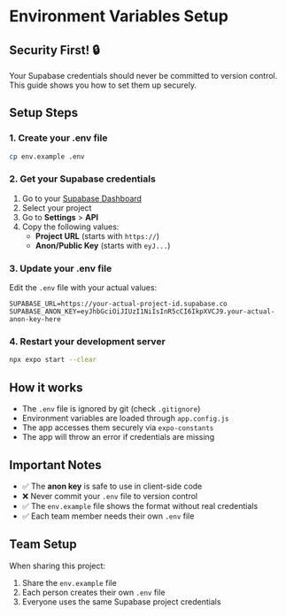 # Environment Variables Setup

## Security First! 🔒

Your Supabase credentials should never be committed to version control. This guide shows you how to set them up securely.

## Setup Steps

### 1. Create your .env file

```bash
cp env.example .env
```

### 2. Get your Supabase credentials

1. Go to your [Supabase Dashboard](https://supabase.com/dashboard)
2. Select your project
3. Go to **Settings** > **API**
4. Copy the following values:
   - **Project URL** (starts with `https://`)
   - **Anon/Public Key** (starts with `eyJ...`)

### 3. Update your .env file

Edit the `.env` file with your actual values:

```env
SUPABASE_URL=https://your-actual-project-id.supabase.co
SUPABASE_ANON_KEY=eyJhbGciOiJIUzI1NiIsInR5cCI6IkpXVCJ9.your-actual-anon-key-here
```

### 4. Restart your development server

```bash
npx expo start --clear
```

## How it works

- The `.env` file is ignored by git (check `.gitignore`)
- Environment variables are loaded through `app.config.js`
- The app accesses them securely via `expo-constants`
- The app will throw an error if credentials are missing

## Important Notes

- ✅ The **anon key** is safe to use in client-side code
- ❌ Never commit your `.env` file to version control
- ✅ The `env.example` file shows the format without real credentials
- ✅ Each team member needs their own `.env` file

## Team Setup

When sharing this project:
1. Share the `env.example` file
2. Each person creates their own `.env` file
3. Everyone uses the same Supabase project credentials 